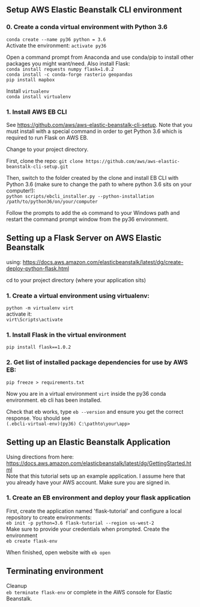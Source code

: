 ## Setup AWS Elastic Beanstalk CLI environment  

### 0. Create a conda virtual environment with Python 3.6
`conda create --name py36 python = 3.6`  
Activate the environment:
`activate py36`  

Open a command prompt from Anaconda and use conda/pip to install other packages you might want/need. Also install Flask:   
`conda install requests numpy flask=1.0.2`  
`conda install -c conda-forge rasterio geopandas`  
`pip install mapbox`

Install `virtualenv`   
`conda install virtualenv`   

### 1. Install AWS EB CLI  
See https://github.com/aws/aws-elastic-beanstalk-cli-setup. Note that you must install with a special command in order to get Python 3.6 which is required to run Flask on AWS EB.  

Change to your project directory.  

First, clone the repo:
`git clone https://github.com/aws/aws-elastic-beanstalk-cli-setup.git `  

Then, switch to the folder created by the clone and install EB CLI with Python 3.6 (make sure to change the path to where python 3.6 sits on your computer!):  
`python scripts/ebcli_installer.py --python-installation /path/to/python36/on/your/computer`  


Follow the prompts to add the `eb` command to your Windows path and restart the command prompt window from the py36 environment.  

## Setting up a Flask Server on AWS Elastic Beanstalk  
using: https://docs.aws.amazon.com/elasticbeanstalk/latest/dg/create-deploy-python-flask.html  

cd to your project directory (where your application sits)

### 1. Create a virtual environment using virtualenv:  
`python -m virtualenv virt`  
activate it:  
`virt\Scripts\activate`  

### 1. Install Flask in the virtual environment
`pip install flask==1.0.2`  

### 2. Get list of installed package dependencies for use by AWS EB:  
`pip freeze > requirements.txt`  

Now you are in a virtual environment `virt` inside the py36 conda environment. eb cli has been installed.

Check that eb works, type `eb --version` and ensure you get the correct response. You should see  
`(.ebcli-virtual-env)(py36) C:\pathto\your\app>`  

## Setting up an Elastic Beanstalk Application  
Using directions from here: https://docs.aws.amazon.com/elasticbeanstalk/latest/dg/GettingStarted.html  
Note that this tutorial sets up an example application. I assume here that you already have your AWS account. Make sure you are signed in.

### 1. Create an EB environment and deploy your flask application  
First, create the application named 'flask-tutorial' and configure a local repository to create environments:  
`eb init -p python=3.6 flask-tutorial --region us-west-2`  
Make sure to provide your credentials when prompted.
Create the environment  
`eb create flask-env`

When finished, open website with `eb open`  


## Terminating environment  
Cleanup   
`eb terminate flask-env` or complete in the AWS console for Elastic Beanstalk.
